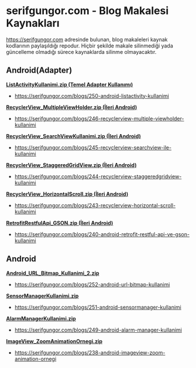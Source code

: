 # serifgungor.com - Blog Makalesi Kaynakları
https://serifgungor.com adresinde bulunan, blog makaleleri kaynak kodlarının paylaşıldığı repodur. Hiçbir şekilde makale silinmediği yada güncelleme olmadığı sürece kaynaklarda silinme olmayacaktır.

## Android(Adapter)
**[ListActivityKullanimi.zip (Temel Adapter Kullanımı)](https://github.com/serifgungor/BlogArticleTutorials/blob/master/ListActivityKullanimi.zip)**
- https://serifgungor.com/blogs/250-android-listactivity-kullanimi

**[RecyclerView_MultipleViewHolder.zip (İleri Android)](https://github.com/serifgungor/BlogArticleTutorials/blob/master/RecyclerView_MultipleViewHolder.zip)**
- https://serifgungor.com/blogs/246-recyclerview-multiple-viewholder-kullanimi

**[RecyclerView_SearchViewKullanimi.zip (İleri Android)](https://github.com/serifgungor/BlogArticleTutorials/blob/master/RecyclerView_SearchViewKullanimi.zip)**
- https://serifgungor.com/blogs/245-recyclerview-searchview-ile-kullanimi

**[RecyclerView_StaggeredGridView.zip (İleri Android)](https://github.com/serifgungor/BlogArticleTutorials/blob/master/RecyclerView_StaggeredGridView.zip)**
- https://serifgungor.com/blogs/244-recyclerview-staggeredgridview-kullanimi

**[RecyclerView_HorizontalScroll.zip (İleri Android)](https://github.com/serifgungor/BlogArticleTutorials/blob/master/RecyclerView_HorizontalScroll.zip)**
- https://serifgungor.com/blogs/243-recyclerview-horizontal-scroll-kullanimi

**[RetrofitRestfulApi_GSON.zip (İleri Android)](https://github.com/serifgungor/BlogArticleTutorials/blob/master/RetrofitRestfulApi_GSON.zip)**
- https://serifgungor.com/blogs/240-android-retrofit-restful-api-ve-gson-kullanimi


## Android

**[Android_URL_Bitmap_Kullanimi_2.zip](https://github.com/serifgungor/BlogArticleTutorials/blob/master/Android_URL_Bitmap_Kullanimi_2.zip)**
- https://serifgungor.com/blogs/252-android-url-bitmap-kullanimi

**[SensorManagerKullanimi.zip](https://github.com/serifgungor/BlogArticleTutorials/blob/master/SensorManagerKullanimi.zip)**
- https://serifgungor.com/blogs/251-android-sensormanager-kullanimi

**[AlarmManagerKullanimi.zip](https://github.com/serifgungor/BlogArticleTutorials/blob/master/AlarmManagerKullanimi.zip)**
- https://serifgungor.com/blogs/249-android-alarm-manager-kullanimi

**[ImageView_ZoomAnimationOrnegi.zip](https://github.com/serifgungor/BlogArticleTutorials/blob/master/ImageView_ZoomAnimationOrnegi.zip)**
- https://serifgungor.com/blogs/238-android-imageview-zoom-animation-ornegi



